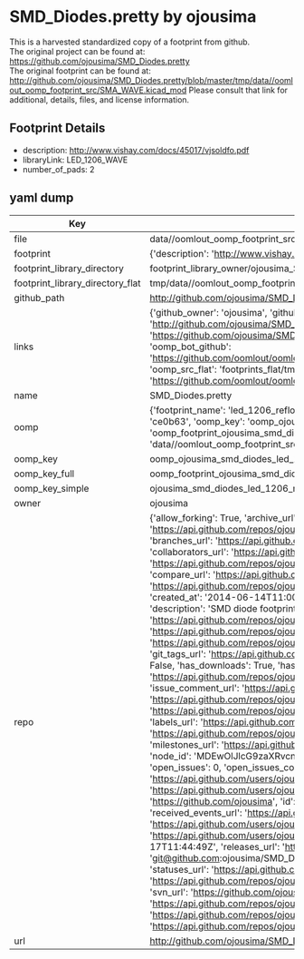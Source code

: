 # SMD_Diodes.pretty by ojousima  
This is a harvested standardized copy of a footprint from github.  
The original project can be found at:  
https://github.com/ojousima/SMD_Diodes.pretty  
The original footprint can be found at:
http://github.com/ojousima/SMD_Diodes.pretty/blob/master/tmp/data//oomlout_oomp_footprint_src/SMA_WAVE.kicad_mod
Please consult that link for additional, details, files, and license information.  
## Footprint Details
* description: http://www.vishay.com/docs/45017/vjsoldfo.pdf  
* libraryLink: LED_1206_WAVE  
* number_of_pads: 2  
## yaml dump  
| Key | Value |  
| --- | --- |  
| file | data//oomlout_oomp_footprint_src/SMD_Diodes.pretty/LED_1206_REFLOW.kicad_mod |  
| footprint | {'description': 'http://www.vishay.com/docs/45017/vjsoldfo.pdf', 'libraryLink': 'LED_1206_WAVE', 'number_of_pads': 2} |  
| footprint_library_directory | footprint_library_owner/ojousima_SMD_Diodes.pretty |  
| footprint_library_directory_flat | tmp/data//oomlout_oomp_footprint_src/footprints_flat/ojousima_smd_diodes_led_1206_reflow/working |  
| github_path | http://github.com/ojousima/SMD_Diodes.pretty/blob/master/tmp/data//oomlout_oomp_footprint_src/LED_1206_REFLOW.kicad_mod |  
| links | {'github_owner': 'ojousima', 'github_repo_name': 'SMD_Diodes.pretty', 'github_src': 'http://github.com/ojousima/SMD_Diodes.pretty/blob/master/tmp/data//oomlout_oomp_footprint_src/SMA_WAVE.kicad_mod', 'github_src_repo': 'https://github.com/ojousima/SMD_Diodes.pretty', 'oomp_bot': 'tmp/data//oomlout_oomp_footprint_src/footprints/ojousima_smd_diodes_led_1206_reflow/working', 'oomp_bot_github': 'https://github.com/oomlout/oomlout_oomp_footprint_bot/tree/main/tmp/data//oomlout_oomp_footprint_src/footprints/ojousima_smd_diodes_led_1206_reflow/working', 'oomp_src_flat': 'footprints_flat/tmp/data//oomlout_oomp_footprint_src/footprints_flat/ojousima_smd_diodes_led_1206_reflow/working', 'oomp_src_flat_github': 'https://github.com/oomlout/oomlout_oomp_footprint_src/tree/main/tmp/data//oomlout_oomp_footprint_src/footprints_flat/ojousima_smd_diodes_led_1206_reflow/working'} |  
| name | SMD_Diodes.pretty |  
| oomp | {'footprint_name': 'led_1206_reflow', 'library_name': 'smd_diodes', 'md5': 'ce0b6393b4e3f50329d4915714d8b47c', 'md5_10': 'ce0b6393b4', 'md5_5': 'ce0b6', 'md5_6': 'ce0b63', 'oomp_key': 'oomp_ojousima_smd_diodes_led_1206_reflow', 'oomp_key_extra': 'oomp_footprint_ojousima_smd_diodes_led_1206_reflow', 'oomp_key_full': 'oomp_footprint_ojousima_smd_diodes_led_1206_reflow_ce0b63', 'oomp_key_simple': 'ojousima_smd_diodes_led_1206_reflow', 'original_filename': 'data//oomlout_oomp_footprint_src/SMD_Diodes.pretty/LED_1206_REFLOW.kicad_mod', 'owner_name': 'ojousima'} |  
| oomp_key | oomp_ojousima_smd_diodes_led_1206_reflow |  
| oomp_key_full | oomp_footprint_ojousima_smd_diodes_led_1206_reflow |  
| oomp_key_simple | ojousima_smd_diodes_led_1206_reflow |  
| owner | ojousima |  
| repo | {'allow_forking': True, 'archive_url': 'https://api.github.com/repos/ojousima/SMD_Diodes.pretty/{archive_format}{/ref}', 'archived': False, 'assignees_url': 'https://api.github.com/repos/ojousima/SMD_Diodes.pretty/assignees{/user}', 'blobs_url': 'https://api.github.com/repos/ojousima/SMD_Diodes.pretty/git/blobs{/sha}', 'branches_url': 'https://api.github.com/repos/ojousima/SMD_Diodes.pretty/branches{/branch}', 'clone_url': 'https://github.com/ojousima/SMD_Diodes.pretty.git', 'collaborators_url': 'https://api.github.com/repos/ojousima/SMD_Diodes.pretty/collaborators{/collaborator}', 'comments_url': 'https://api.github.com/repos/ojousima/SMD_Diodes.pretty/comments{/number}', 'commits_url': 'https://api.github.com/repos/ojousima/SMD_Diodes.pretty/commits{/sha}', 'compare_url': 'https://api.github.com/repos/ojousima/SMD_Diodes.pretty/compare/{base}...{head}', 'contents_url': 'https://api.github.com/repos/ojousima/SMD_Diodes.pretty/contents/{+path}', 'contributors_url': 'https://api.github.com/repos/ojousima/SMD_Diodes.pretty/contributors', 'created_at': '2014-06-14T11:00:59Z', 'default_branch': 'master', 'deployments_url': 'https://api.github.com/repos/ojousima/SMD_Diodes.pretty/deployments', 'description': 'SMD diode footprints for kicad', 'disabled': False, 'downloads_url': 'https://api.github.com/repos/ojousima/SMD_Diodes.pretty/downloads', 'events_url': 'https://api.github.com/repos/ojousima/SMD_Diodes.pretty/events', 'fork': False, 'forks': 0, 'forks_count': 0, 'forks_url': 'https://api.github.com/repos/ojousima/SMD_Diodes.pretty/forks', 'full_name': 'ojousima/SMD_Diodes.pretty', 'git_commits_url': 'https://api.github.com/repos/ojousima/SMD_Diodes.pretty/git/commits{/sha}', 'git_refs_url': 'https://api.github.com/repos/ojousima/SMD_Diodes.pretty/git/refs{/sha}', 'git_tags_url': 'https://api.github.com/repos/ojousima/SMD_Diodes.pretty/git/tags{/sha}', 'git_url': 'git://github.com/ojousima/SMD_Diodes.pretty.git', 'has_discussions': False, 'has_downloads': True, 'has_issues': True, 'has_pages': False, 'has_projects': True, 'has_wiki': True, 'homepage': None, 'hooks_url': 'https://api.github.com/repos/ojousima/SMD_Diodes.pretty/hooks', 'html_url': 'https://github.com/ojousima/SMD_Diodes.pretty', 'id': 20830322, 'is_template': False, 'issue_comment_url': 'https://api.github.com/repos/ojousima/SMD_Diodes.pretty/issues/comments{/number}', 'issue_events_url': 'https://api.github.com/repos/ojousima/SMD_Diodes.pretty/issues/events{/number}', 'issues_url': 'https://api.github.com/repos/ojousima/SMD_Diodes.pretty/issues{/number}', 'keys_url': 'https://api.github.com/repos/ojousima/SMD_Diodes.pretty/keys{/key_id}', 'labels_url': 'https://api.github.com/repos/ojousima/SMD_Diodes.pretty/labels{/name}', 'language': None, 'languages_url': 'https://api.github.com/repos/ojousima/SMD_Diodes.pretty/languages', 'license': None, 'merges_url': 'https://api.github.com/repos/ojousima/SMD_Diodes.pretty/merges', 'milestones_url': 'https://api.github.com/repos/ojousima/SMD_Diodes.pretty/milestones{/number}', 'mirror_url': None, 'name': 'SMD_Diodes.pretty', 'network_count': 0, 'node_id': 'MDEwOlJlcG9zaXRvcnkyMDgzMDMyMg==', 'notifications_url': 'https://api.github.com/repos/ojousima/SMD_Diodes.pretty/notifications{?since,all,participating}', 'open_issues': 0, 'open_issues_count': 0, 'owner': {'avatar_url': 'https://avatars.githubusercontent.com/u/2360368?v=4', 'events_url': 'https://api.github.com/users/ojousima/events{/privacy}', 'followers_url': 'https://api.github.com/users/ojousima/followers', 'following_url': 'https://api.github.com/users/ojousima/following{/other_user}', 'gists_url': 'https://api.github.com/users/ojousima/gists{/gist_id}', 'gravatar_id': '', 'html_url': 'https://github.com/ojousima', 'id': 2360368, 'login': 'ojousima', 'node_id': 'MDQ6VXNlcjIzNjAzNjg=', 'organizations_url': 'https://api.github.com/users/ojousima/orgs', 'received_events_url': 'https://api.github.com/users/ojousima/received_events', 'repos_url': 'https://api.github.com/users/ojousima/repos', 'site_admin': False, 'starred_url': 'https://api.github.com/users/ojousima/starred{/owner}{/repo}', 'subscriptions_url': 'https://api.github.com/users/ojousima/subscriptions', 'type': 'User', 'url': 'https://api.github.com/users/ojousima'}, 'private': False, 'pulls_url': 'https://api.github.com/repos/ojousima/SMD_Diodes.pretty/pulls{/number}', 'pushed_at': '2014-06-17T11:44:49Z', 'releases_url': 'https://api.github.com/repos/ojousima/SMD_Diodes.pretty/releases{/id}', 'size': 152, 'ssh_url': 'git@github.com:ojousima/SMD_Diodes.pretty.git', 'stargazers_count': 0, 'stargazers_url': 'https://api.github.com/repos/ojousima/SMD_Diodes.pretty/stargazers', 'statuses_url': 'https://api.github.com/repos/ojousima/SMD_Diodes.pretty/statuses/{sha}', 'subscribers_count': 2, 'subscribers_url': 'https://api.github.com/repos/ojousima/SMD_Diodes.pretty/subscribers', 'subscription_url': 'https://api.github.com/repos/ojousima/SMD_Diodes.pretty/subscription', 'svn_url': 'https://github.com/ojousima/SMD_Diodes.pretty', 'tags_url': 'https://api.github.com/repos/ojousima/SMD_Diodes.pretty/tags', 'teams_url': 'https://api.github.com/repos/ojousima/SMD_Diodes.pretty/teams', 'temp_clone_token': None, 'topics': [], 'trees_url': 'https://api.github.com/repos/ojousima/SMD_Diodes.pretty/git/trees{/sha}', 'updated_at': '2014-06-17T11:44:49Z', 'url': 'https://api.github.com/repos/ojousima/SMD_Diodes.pretty', 'visibility': 'public', 'watchers': 0, 'watchers_count': 0, 'web_commit_signoff_required': False} |  
| url | http://github.com/ojousima/SMD_Diodes.pretty |  

